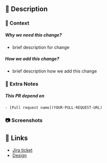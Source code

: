 ## 🚀 Description
### 📄 Context
<!-- Describe your changes in detail -->
<!-- Why is this change required? What problem does it solve? -->
  ##### Why we need this change?
   - brief description for change
  ##### How we add this change?
   - brief description how we add this change 
 
### 🚧 Extra Notes
<!-- (if applicable) Any special notes, other areas affected by this code change, etc. -->
   ##### This PR depend on
    - [Pull request name](YOUR-PULL-REQUEST-URL)

### 📷 Screenshots
<!-- Please provide a screenshot of your change. -->

## 🔗 Links
<!-- Please list Jira issue link(s), design link(s), and any other related links (if applicable). -->
- [Jira ticket](url)
- [Design](url)

